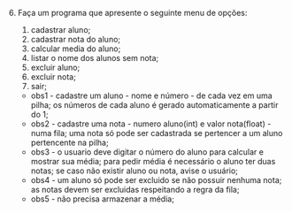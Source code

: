 06. Faça um programa que apresente o seguinte menu de opções:
	1. cadastrar aluno;
	2. cadastrar nota do aluno;
	3. calcular media do aluno;
	4. listar o nome dos alunos sem nota;
	5. excluir aluno;
	6. excluir nota;
	7. sair;
	
	- obs1 - cadastre um aluno - nome e número - de cada vez em uma pilha; os números de cada aluno é gerado automaticamente a partir do 1;
	- obs2 - cadastre uma nota - numero aluno(int) e valor nota(float) - numa fila; uma nota só pode ser cadastrada se pertencer a um aluno pertencente na pilha; 
	- obs3 - o usuario deve digitar o número do aluno para calcular e mostrar sua média; para pedir média é necessário o aluno ter duas notas; se caso não existir aluno ou nota, avise o usuário;
	- obs4 - um aluno só pode ser excluido se não possuir nenhuma nota; as notas devem ser excluidas respeitando a regra da fila;
	- obs5 - não precisa armazenar a média;
